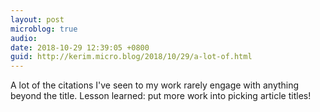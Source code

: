 ```yaml
---
layout: post
microblog: true
audio: 
date: 2018-10-29 12:39:05 +0800
guid: http://kerim.micro.blog/2018/10/29/a-lot-of.html
---
```

A lot of the citations I've seen to my work rarely engage with anything beyond the title. Lesson learned: put more work into picking article titles!
